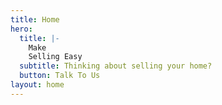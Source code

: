 ```yaml
---
title: Home
hero:
  title: |-
    Make
    Selling Easy
  subtitle: Thinking about selling your home?
  button: Talk To Us
layout: home
---
```


